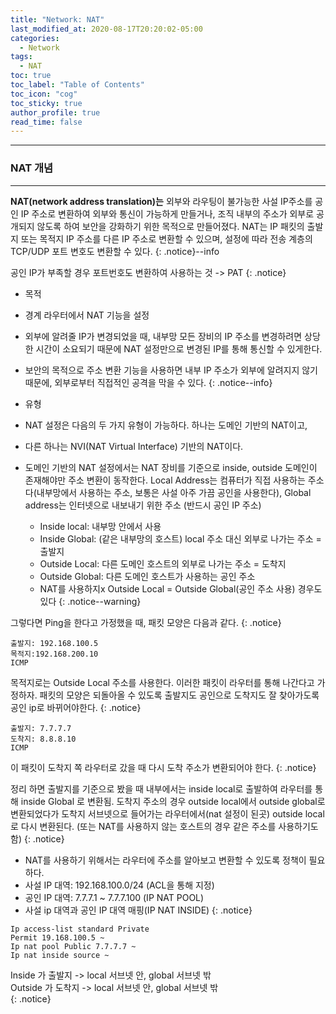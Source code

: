```yaml
---
title: "Network: NAT"
last_modified_at: 2020-08-17T20:20:02-05:00
categories:
  - Network
tags:
  - NAT
toc: true 
toc_label: "Table of Contents"
toc_icon: "cog"
toc_sticky: true 
author_profile: true 
read_time: false 
---
```


---
### NAT 개념
---

**NAT(network address translation)는** 외부와 라우팅이 불가능한 사설 IP주소를 
공인 IP 주소로 변환하여 외부와 통신이 가능하게 만들거나, 조직 내부의 주소가 
외부로 공개되지 않도록 하여 보안을 강화하기 위한 목적으로 만들어졌다. 
NAT는 IP 패킷의 출발지 또는 목적지 IP 주소를 다른 IP 주소로 변환할 수 있으며, 
설정에 따라 전송 계층의 TCP/UDP 포트 변호도 변환할 수 있다. 
{: .notice}--info

공인 IP가 부족할 경우 포트번호도 변환하여 사용하는 것 -> PAT
{: .notice}

* 목적
* 경계 라우터에서 NAT 기능을 설정
* 외부에 알려줄 IP가 변경되었을 때, 내부망 모든 장비의 IP 주소를 변경하려면 상당한 시간이 소요되기 때문에 NAT 설정만으로 변경된 IP를 통해 통신할 수 있게한다.
* 보안의 목적으로 주소 변환 기능을 사용하면 내부 IP 주소가 외부에 알려지지 않기 때문에, 외부로부터 직접적인 공격을 막을 수 있다. 
{: .notice--info}

* 유형
* NAT 설정은 다음의 두 가지 유형이 가능하다. 하나는 도메인 기반의 NAT이고,
* 다른 하나는 NVI(NAT Virtual Interface) 기반의 NAT이다.
* 도메인 기반의 NAT 설정에서는 NAT 장비를 기준으로 inside, outside 도메인이 존재해야만 주소 변환이 동작한다. Local Address는 컴퓨터가 직접 사용하는 주소다(내부망에서 사용하는 주소, 보통은 사설 아주 가끔 공인을 사용한다), Global address는 인터넷으로 내보내기 위한 주소 (반드시 공인 IP 주소)
	* Inside local: 내부망 안에서 사용
	* Inside Global: (같은 내부망의 호스트) local 주소 대신 외부로 나가는 주소 = 출발지
	* Outside Local: 다른 도메인 호스트의 외부로 나가는 주소 = 도착지
	* Outside Global: 다른 도메인 호스트가 사용하는 공인 주소
	* NAT를 사용하지x Outside Local = Outside Global(공인 주소 사용) 경우도 있다
{: .notice--warning}

그렇다면 Ping을 한다고 가정했을 때, 패킷 모양은 다음과 같다.
{: .notice}

```
출발지: 192.168.100.5
목적지:192.168.200.10
ICMP
```

목적지로는 Outside Local 주소를 사용한다. 이러한 패킷이 라우터를 통해 나간다고 가정하자. 
패킷의 모양은 되돌아올 수 있도록 출발지도 공인으로 도착지도 잘 찾아가도록 공인 ip로 바뀌어야한다.
{: .notice}

```
출발지: 7.7.7.7
도착지: 8.8.8.10
ICMP
```

이 패킷이 도착지 쪽 라우터로 갔을 때 다시 도착 주소가 변환되어야 한다.
{: .notice}

정리 하면 출발지를 기준으로 봤을 때 내부에서는 inside local로 출발하여 라우터를 통해 inside Global 로 변환됨. 
도착지 주소의 경우 outside local에서 outside global로 변환되었다가 도착지 서브넷으로 들어가는 라우터에서(nat 설정이 된곳) outside local 로 다시 변환된다. (또는 NAT를 사용하지 않는 호스트의 경우 같은 주소를 사용하기도 함)
{: .notice}


* NAT를 사용하기 위해서는 라우터에 주소를 알아보고 변환할 수 있도록 정책이 필요하다.
* 사설 IP 대역: 192.168.100.0/24 (ACL을 통해 지정)
* 공인 IP 대역: 7.7.7.1 ~ 7.7.7.100 (IP NAT POOL)
* 사설 ip 대역과 공인 IP 대역 매핑(IP NAT INSIDE)
{: .notice}

```
Ip access-list standard Private
Permit 19.168.100.5 ~
Ip nat pool Public 7.7.7.7 ~
Ip nat inside source ~
```

Inside 가 출발지 -> local 서브넷 안, global 서브넷 밖   
Outside 가 도착지 -> local 서브넷 안, global 서브넷 밖  
{: .notice}

